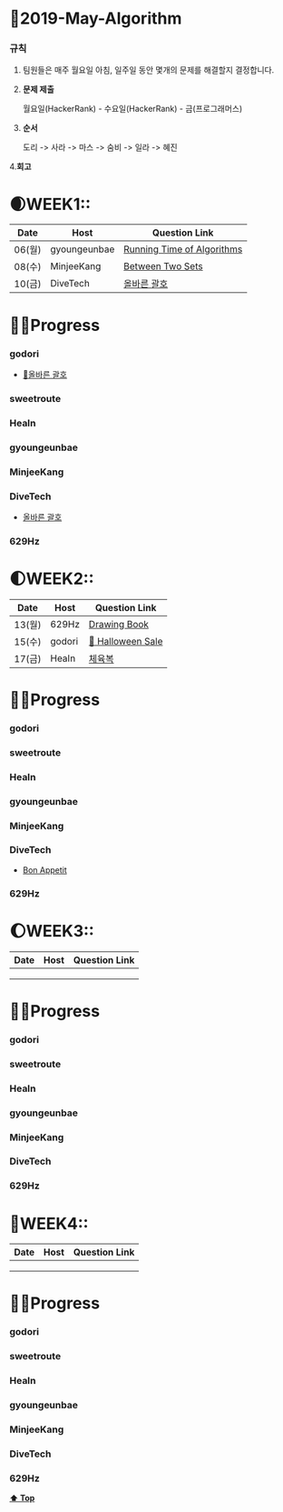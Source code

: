 # 💐2019-May-Algorithm

### 규칙

1. 팀원들은 매주 월요일 아침, 일주일 동안 몇개의 문제를 해결할지 결정합니다.

2. **문제 제출**

   월요일(HackerRank) - 수요일(HackerRank) - 금(프로그래머스)

3. **순서**

    도리 -> 사라 -> 마스 -> 숨비 -> 일라 ->  혜진

4.**회고**

  

# 🌒WEEK1::

| Date   | Host         | Question Link                                                |
| ------ | ------------ | ------------------------------------------------------------ |
| 06(월) | gyoungeunbae | [Running Time of Algorithms](<https://www.hackerrank.com/challenges/runningtime/problem>) |
| 08(수) | MinjeeKang   | [Between Two Sets](https://www.hackerrank.com/challenges/between-two-sets/problem?utm_source=mobile&utm_medium=mobile_browser)     |
| 10(금) | DiveTech     | [올바른 괄호](https://programmers.co.kr/learn/courses/30/lessons/12909)                      |

# 👩‍💻Progress

### godori
- [🥂올바른 괄호](https://www.notion.so/godori/b7468495dd444c4e8b2806f6b69b9f62)
### sweetroute

### HeaIn

### gyoungeunbae

### MinjeeKang

### DiveTech  
- [올바른 괄호](https://github.com/divetech/algorithms/blob/master/java/src/programmers/Lessons12909.java)  
### 629Hz



# 🌓WEEK2::

| Date  | Host | Question Link                                                               |
| ----  | ---- | --------------------------------------------------------------------------- |
| 13(월) | 629Hz|   [Drawing Book](https://www.hackerrank.com/challenges/drawing-book/problem)|
| 15(수) | godori| [🎃 Halloween Sale](https://www.hackerrank.com/challenges/halloween-sale/problem)                                                                            |
| 17(금) | HeaIn|  [체육복](https://programmers.co.kr/learn/courses/30/lessons/42862)           |

# 👩‍💻Progress

### godori

### sweetroute

### HeaIn

### gyoungeunbae

### MinjeeKang

### DiveTech  
- [Bon Appetit](https://github.com/divetech/algorithms/blob/master/java/src/hackerrank/problemsolving/BonAppetit.java)  
### 629Hz


# 🌔WEEK3::

| Date | Host | Question Link |
| ---- | ---- | ------------- |
|      |      |               |
|      |      |               |
|      |      |               |

# 👩‍💻Progress

### godori

### sweetroute

### HeaIn

### gyoungeunbae

### MinjeeKang

### DiveTech  

### 629Hz





# 🌝WEEK4::

| Date | Host | Question Link |
| ---- | ---- | ------------- |
|      |      |               |
|      |      |               |
|      |      |               |

# 👩‍💻Progress

### godori

### sweetroute

### HeaIn

### gyoungeunbae

### MinjeeKang

### DiveTech  

### 629Hz



**[⬆ Top](#)**

